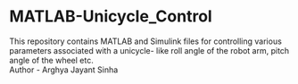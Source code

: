 # MATLAB-Unicycle_Control
This repository contains MATLAB and Simulink files for controlling various parameters associated with a unicycle- like roll angle of the robot arm, pitch angle of the wheel etc.
<br>
Author - Arghya Jayant Sinha
